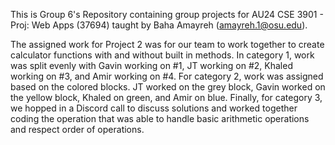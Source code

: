 This is Group 6's Repository containing group projects for AU24 CSE 3901 - Proj: Web Apps (37694) taught by Baha Amayreh (amayreh.1@osu.edu).

The assigned work for Project 2 was for our team to work together to create calculator functions with and without built in methods. In category 1, work was split evenly with Gavin working on #1, JT working on #2, Khaled working on #3, and Amir working on #4. For category 2, work was assigned based on the colored blocks. JT worked on the grey block, Gavin worked on the yellow block, Khaled on green, and Amir on blue. Finally, for category 3, we hopped in a Discord call to discuss solutions and worked together coding the operation that was able to handle basic arithmetic operations and respect order of operations.

